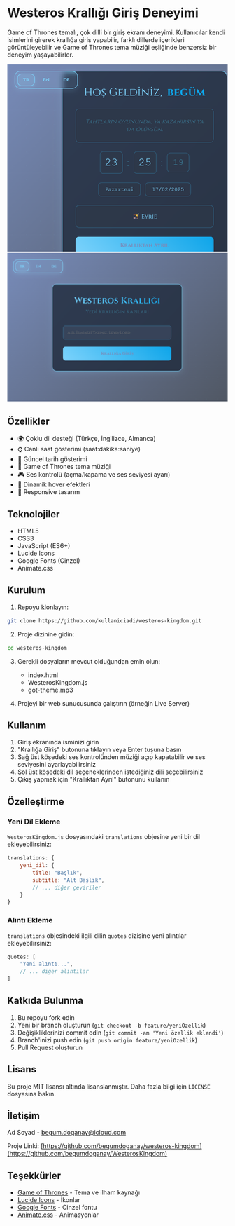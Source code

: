 # Westeros Krallığı Giriş Deneyimi

Game of Thrones temalı, çok dilli bir giriş ekranı deneyimi. Kullanıcılar kendi isimlerini girerek krallığa giriş yapabilir, farklı dillerde içerikleri görüntüleyebilir ve Game of Thrones tema müziği eşliğinde benzersiz bir deneyim yaşayabilirler.

![Westeros Krallığı](screenshot.png) 
![Westeros Krallığı](screenshot2.png)
## Özellikler

- 🌍 Çoklu dil desteği (Türkçe, İngilizce, Almanca)
- ⌚ Canlı saat gösterimi (saat:dakika:saniye)
- 📅 Güncel tarih gösterimi
- 🎵 Game of Thrones tema müziği
- 🎮 Ses kontrolü (açma/kapama ve ses seviyesi ayarı)
- 💫 Dinamik hover efektleri
- 📱 Responsive tasarım

## Teknolojiler

- HTML5
- CSS3
- JavaScript (ES6+)
- Lucide Icons
- Google Fonts (Cinzel)
- Animate.css

## Kurulum

1. Repoyu klonlayın:
```bash
git clone https://github.com/kullaniciadi/westeros-kingdom.git
```

2. Proje dizinine gidin:
```bash
cd westeros-kingdom
```

3. Gerekli dosyaların mevcut olduğundan emin olun:
   - index.html
   - WesterosKingdom.js
   - got-theme.mp3

4. Projeyi bir web sunucusunda çalıştırın (örneğin Live Server)

## Kullanım

1. Giriş ekranında isminizi girin
2. "Krallığa Giriş" butonuna tıklayın veya Enter tuşuna basın
3. Sağ üst köşedeki ses kontrolünden müziği açıp kapatabilir ve ses seviyesini ayarlayabilirsiniz
4. Sol üst köşedeki dil seçeneklerinden istediğiniz dili seçebilirsiniz
5. Çıkış yapmak için "Krallıktan Ayrıl" butonunu kullanın

## Özelleştirme

### Yeni Dil Ekleme

`WesterosKingdom.js` dosyasındaki `translations` objesine yeni bir dil ekleyebilirsiniz:

```javascript
translations: {
    yeni_dil: {
        title: "Başlık",
        subtitle: "Alt Başlık",
        // ... diğer çeviriler
    }
}
```

### Alıntı Ekleme

`translations` objesindeki ilgili dilin `quotes` dizisine yeni alıntılar ekleyebilirsiniz:

```javascript
quotes: [
    "Yeni alıntı...",
    // ... diğer alıntılar
]
```

## Katkıda Bulunma

1. Bu repoyu fork edin
2. Yeni bir branch oluşturun (`git checkout -b feature/yeniOzellik`)
3. Değişikliklerinizi commit edin (`git commit -am 'Yeni özellik eklendi'`)
4. Branch'inizi push edin (`git push origin feature/yeniOzellik`)
5. Pull Request oluşturun

## Lisans

Bu proje MIT lisansı altında lisanslanmıştır. Daha fazla bilgi için `LICENSE` dosyasına bakın.

## İletişim

Ad Soyad - begum.doganay@icloud.com

Proje Linki: [https://github.com/begumdoganay/westeros-kingdom](https://github.com/begumdoganay/WesterosKingdom)

## Teşekkürler

- [Game of Thrones](https://www.hbo.com/game-of-thrones) - Tema ve ilham kaynağı
- [Lucide Icons](https://lucide.dev/) - İkonlar
- [Google Fonts](https://fonts.google.com/) - Cinzel fontu
- [Animate.css](https://animate.style/) - Animasyonlar
